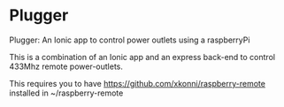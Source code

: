 # Plugger
Plugger: An Ionic app to control power outlets using a raspberryPi

This is a combination of an Ionic app and an express back-end to control 433Mhz remote power-outlets.

This requires you to have https://github.com/xkonni/raspberry-remote installed in ~/raspberry-remote
